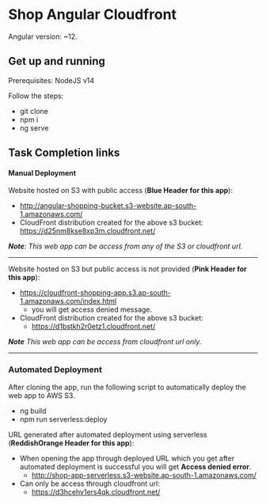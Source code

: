 # Shop Angular Cloudfront

Angular version: ~12.

## Get up and running

Prerequisites: NodeJS v14

Follow the steps:

- git clone
- npm i
- ng serve

## Task Completion links

#### Manual Deployment

Website hosted on S3 with public access (**Blue Header for this app**):
- http://angular-shopping-bucket.s3-website.ap-south-1.amazonaws.com/
- CloudFront distribution created for the above s3 bucket: https://d25nm8kse8xp3m.cloudfront.net/

***Note**: This web app can be access from any of the S3 or cloudfront url.*

<hr />

Website hosted on S3 but public access is not provided (**Pink Header for this app**):
- https://cloudfront-shopping-app.s3.ap-south-1.amazonaws.com/index.html
  - you will get access denied message.
- CloudFront distribution created for the above s3 bucket:
  - https://d1bstkh2r0etz1.cloudfront.net/

***Note** This web app can be access from cloudfront url only.*

<hr />

### Automated Deployment

After cloning the app, run the following script to automatically deploy the
web app to AWS S3.

- ng build
- npm run serverless:deploy

URL generated after automated deployment using serverless (**ReddishOrange Header for this app**):
  - When opening the app through deployed URL which you get after automated deployment is successful you will get **Access denied error**.
    - http://shop-app-serverless.s3-website.ap-south-1.amazonaws.com/
  - Can only be access through cloudfront url:
    - https://d3hcehv1ers4qk.cloudfront.net/
